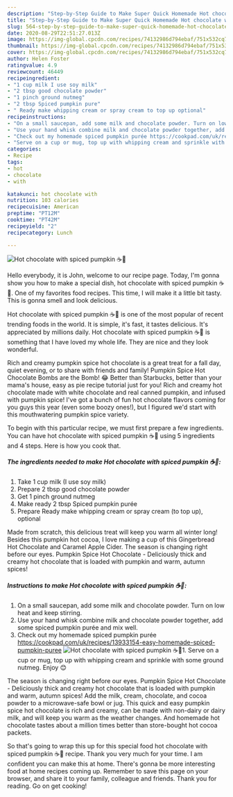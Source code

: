 ```yaml
---
description: "Step-by-Step Guide to Make Super Quick Homemade Hot chocolate with spiced pumpkin ☕️🧡"
title: "Step-by-Step Guide to Make Super Quick Homemade Hot chocolate with spiced pumpkin ☕️🧡"
slug: 564-step-by-step-guide-to-make-super-quick-homemade-hot-chocolate-with-spiced-pumpkin
date: 2020-08-29T22:51:27.013Z
image: https://img-global.cpcdn.com/recipes/74132986d794ebaf/751x532cq70/hot-chocolate-with-spiced-pumpkin-☕️🧡-recipe-main-photo.jpg
thumbnail: https://img-global.cpcdn.com/recipes/74132986d794ebaf/751x532cq70/hot-chocolate-with-spiced-pumpkin-☕️🧡-recipe-main-photo.jpg
cover: https://img-global.cpcdn.com/recipes/74132986d794ebaf/751x532cq70/hot-chocolate-with-spiced-pumpkin-☕️🧡-recipe-main-photo.jpg
author: Helen Foster
ratingvalue: 4.9
reviewcount: 46449
recipeingredient:
- "1 cup milk I use soy milk"
- "2 tbsp good chocolate powder"
- "1 pinch ground nutmeg"
- "2 tbsp Spiced pumpkin pure"
- " Ready make whipping cream or spray cream to top up optional"
recipeinstructions:
- "On a small saucepan, add some milk and chocolate powder. Turn on low heat and keep stirring."
- "Use your hand whisk combine milk and chocolate powder together, add some spiced pumpkin purée and mix well."
- "Check out my homemade spiced pumpkin purée https://cookpad.com/uk/recipes/13933154-easy-homemade-spiced-pumpkin-puree"
- "Serve on a cup or mug, top up with whipping cream and sprinkle with some ground nutmeg. Enjoy 😊"
categories:
- Recipe
tags:
- hot
- chocolate
- with

katakunci: hot chocolate with 
nutrition: 103 calories
recipecuisine: American
preptime: "PT12M"
cooktime: "PT42M"
recipeyield: "2"
recipecategory: Lunch

---
```



![Hot chocolate with spiced pumpkin ☕️🧡](https://img-global.cpcdn.com/recipes/74132986d794ebaf/751x532cq70/hot-chocolate-with-spiced-pumpkin-☕️🧡-recipe-main-photo.jpg)

Hello everybody, it is John, welcome to our recipe page. Today, I'm gonna show you how to make a special dish, hot chocolate with spiced pumpkin ☕️🧡. One of my favorites food recipes. This time, I will make it a little bit tasty. This is gonna smell and look delicious.

Hot chocolate with spiced pumpkin ☕️🧡 is one of the most popular of recent trending foods in the world. It is simple, it's fast, it tastes delicious. It's appreciated by millions daily. Hot chocolate with spiced pumpkin ☕️🧡 is something that I have loved my whole life. They are nice and they look wonderful.

Rich and creamy pumpkin spice hot chocolate is a great treat for a fall day, quiet evening, or to share with friends and family! Pumpkin Spice Hot Chocolate Bombs are the Bomb! 😂 Better than Starbucks, better than your mama&#39;s house, easy as pie recipe tutorial just for you! Rich and creamy hot chocolate made with white chocolate and real canned pumpkin, and infused with pumpkin spice! I&#39;ve got a bunch of fun hot chocolate flavors coming for you guys this year (even some boozy ones!), but I figured we&#39;d start with this mouthwatering pumpkin spice variety.


To begin with this particular recipe, we must first prepare a few ingredients. You can have hot chocolate with spiced pumpkin ☕️🧡 using 5 ingredients and 4 steps. Here is how you cook that.

<!--inarticleads1-->

##### The ingredients needed to make Hot chocolate with spiced pumpkin ☕️🧡:

1. Take 1 cup milk (I use soy milk)
1. Prepare 2 tbsp good chocolate powder
1. Get 1 pinch ground nutmeg
1. Make ready 2 tbsp Spiced pumpkin purée
1. Prepare  Ready make whipping cream or spray cream (to top up), optional


Made from scratch, this delicious treat will keep you warm all winter long! Besides this pumpkin hot cocoa, I love making a cup of this Gingerbread Hot Chocolate and Caramel Apple Cider. The season is changing right before our eyes. Pumpkin Spice Hot Chocolate - Deliciously thick and creamy hot chocolate that is loaded with pumpkin and warm, autumn spices! 

<!--inarticleads2-->

##### Instructions to make Hot chocolate with spiced pumpkin ☕️🧡:

1. On a small saucepan, add some milk and chocolate powder. Turn on low heat and keep stirring.
1. Use your hand whisk combine milk and chocolate powder together, add some spiced pumpkin purée and mix well.
1. Check out my homemade spiced pumpkin purée https://cookpad.com/uk/recipes/13933154-easy-homemade-spiced-pumpkin-puree
<img src="//assets-global.cpcdn.com/assets/icons/button_play-2c75c40dde080a61004c1f40b05d8f140eaff45d7e9e6481dc71c63d2e7c4909.png" alt="Hot chocolate with spiced pumpkin ☕️🧡">1. Serve on a cup or mug, top up with whipping cream and sprinkle with some ground nutmeg. Enjoy 😊


The season is changing right before our eyes. Pumpkin Spice Hot Chocolate - Deliciously thick and creamy hot chocolate that is loaded with pumpkin and warm, autumn spices! Add the milk, cream, chocolate, and cocoa powder to a microwave-safe bowl or jug. This quick and easy pumpkin spice hot chocolate is rich and creamy, can be made with non-dairy or dairy milk, and will keep you warm as the weather changes. And homemade hot chocolate tastes about a million times better than store-bought hot cocoa packets. 

So that's going to wrap this up for this special food hot chocolate with spiced pumpkin ☕️🧡 recipe. Thank you very much for your time. I am confident you can make this at home. There's gonna be more interesting food at home recipes coming up. Remember to save this page on your browser, and share it to your family, colleague and friends. Thank you for reading. Go on get cooking!
